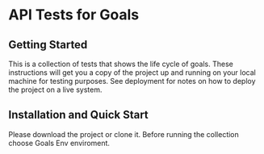 # API Tests for Goals

## Getting Started
This is a collection of tests that shows the life cycle of goals.
These instructions will get you a copy of the project up and running on your local machine for testing purposes. See deployment for notes on how to deploy the project on a live system.

## Installation and Quick Start

Please download the project or clone it.
Before running the collection choose Goals Env enviroment.



